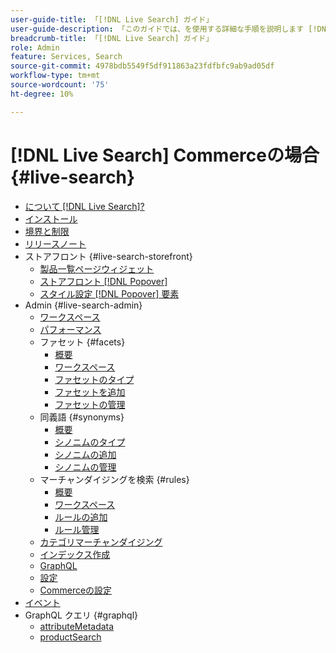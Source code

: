 ```yaml
---
user-guide-title: 「[!DNL Live Search] ガイド」
user-guide-description: 「このガイドでは、を使用する詳細な手順を説明します [!DNL Live Search] Adobe Commerceから」
breadcrumb-title: 「[!DNL Live Search] ガイド」
role: Admin
feature: Services, Search
source-git-commit: 4978bdb5549f5df911863a23fdfbfc9ab9ad05df
workflow-type: tm+mt
source-wordcount: '75'
ht-degree: 10%

---
```


# [!DNL Live Search] Commerceの場合 {#live-search}

- [について [!DNL Live Search]?](overview.md)
- [インストール](install.md)
- [境界と制限](boundaries-limits.md)
- [リリースノート](release-notes.md)
- ストアフロント {#live-search-storefront}
   - [製品一覧ページウィジェット](plp-styling.md)
   - [ストアフロント [!DNL Popover]](storefront-popover.md)
   - [スタイル設定 [!DNL Popover] 要素](storefront-popover-styling.md)
- Admin {#live-search-admin}
   - [ワークスペース](workspace.md)
   - [パフォーマンス](performance.md)
   - ファセット {#facets}
      - [概要](facets.md)
      - [ワークスペース](faceting-workspace.md)
      - [ファセットのタイプ](facets-type.md)
      - [ファセットを追加](facets-add.md)
      - [ファセットの管理](facets-manage.md)
   - 同義語 {#synonyms}
      - [概要](synonyms.md)
      - [シノニムのタイプ](synonyms-type.md)
      - [シノニムの追加](synonyms-add.md)
      - [シノニムの管理](synonyms-manage.md)
   - マーチャンダイジングを検索 {#rules}
      - [概要](rules.md)
      - [ワークスペース](rules-workspace.md)
      - [ルールの追加](rules-add.md)
      - [ルール管理](rules-manage.md)
   - [カテゴリマーチャンダイジング](category-merch.md)
   - [インデックス作成](indexing.md)
   - [GraphQL](graphql.md)
   - [設定](settings.md)
   - [Commerceの設定](configuration.md)
- [イベント](events.md)
- GraphQL クエリ {#graphql}
   - [attributeMetadata](https://developer.adobe.com/commerce/services/graphql/live-search/attribute-metadata/)
   - [productSearch](https://developer.adobe.com/commerce/services/graphql/live-search/product-search/)